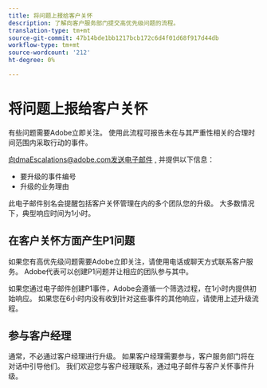 ```yaml
---
title: 将问题上报给客户关怀
description: 了解向客户服务部门提交高优先级问题的流程。
translation-type: tm+mt
source-git-commit: 47b14bde1bb1217bcb172c6d4f01d68f917d44db
workflow-type: tm+mt
source-wordcount: '212'
ht-degree: 0%

---
```



# 将问题上报给客户关怀

有些问题需要Adobe立即关注。 使用此流程可报告未在与其严重性相关的合理时间范围内采取行动的事件。

向dmaEscalations@adobe.com发送电子邮件 [,](mailto:dmaescalations@adobe.com) 并提供以下信息：

* 要升级的事件编号
* 升级的业务理由

此电子邮件别名会提醒包括客户关怀管理在内的多个团队您的升级。 大多数情况下，典型响应时间为1小时。

## 在客户关怀方面产生P1问题

如果您有高优先级问题需要Adobe立即关注，请使用电话或聊天方式联系客户服务。 Adobe代表可以创建P1问题并让相应的团队参与其中。

如果您通过电子邮件创建P1事件，Adobe会遵循一个筛选过程，在1小时内提供初始响应。 如果您在6小时内没有收到针对这些事件的其他响应，请使用上述升级流程。

## 参与客户经理

通常，不必通过客户经理进行升级。 如果客户经理需要参与，客户服务部门将在对话中引导他们。 我们欢迎您与客户经理联系，通过电子邮件与客户关怀事件升级。

